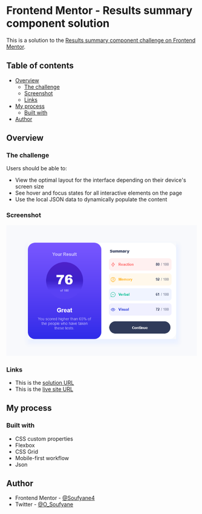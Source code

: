 # Frontend Mentor - Results summary component solution

This is a solution to the [Results summary component challenge on Frontend Mentor](https://www.frontendmentor.io/challenges/results-summary-component-CE_K6s0maV).

## Table of contents

- [Overview](#overview)
  - [The challenge](#the-challenge)
  - [Screenshot](#screenshot)
  - [Links](#links)
- [My process](#my-process)
  - [Built with](#built-with)
- [Author](#author)

## Overview

### The challenge

Users should be able to:

- View the optimal layout for the interface depending on their device's screen size
- See hover and focus states for all interactive elements on the page
- Use the local JSON data to dynamically populate the content

### Screenshot

![](./assets/images/summary.png)

### Links

- This is the [solution URL](https://www.frontendmentor.io/solutions/results-summary-component-HTu6EtHwf0)
- This is the [live site URL](https://soufyane4.github.io/Results-Summary-Component/)

## My process

### Built with

- CSS custom properties
- Flexbox
- CSS Grid
- Mobile-first workflow
- Json

## Author

- Frontend Mentor - [@Soufyane4](https://www.frontendmentor.io/profile/Soufyane4)
- Twitter - [@O_Soufyane](https://x.com/O_Soufyane)
